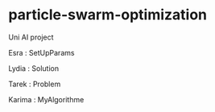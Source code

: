 # particle-swarm-optimization
Uni AI project  

Esra : SetUpParams  

Lydia : Solution  

Tarek : Problem  

Karima : MyAlgorithme
